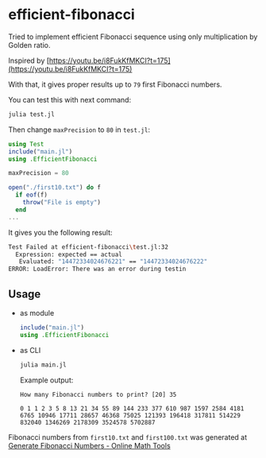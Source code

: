 # efficient-fibonacci

Tried to implement efficient Fibonacci sequence using only multiplication by Golden ratio.

Inspired by [https://youtu.be/i8FukKfMKCI?t=175](https://youtu.be/i8FukKfMKCI?t=175)

With that, it gives proper results up to `79` first Fibonacci numbers.

You can test this with next command:

```bash
julia test.jl
```

Then change `maxPrecision` to `80` in `test.jl`:

```julia
using Test
include("main.jl")
using .EfficientFibonacci

maxPrecision = 80

open("./first10.txt") do f
  if eof(f)
    throw("File is empty")
  end
...
```

It gives you the following result:
```bash
Test Failed at efficient-fibonacci\test.jl:32
  Expression: expected == actual
   Evaluated: "14472334024676221" == "14472334024676222"
ERROR: LoadError: There was an error during testin
```

## Usage

- as module

  ```julia
  include("main.jl")
  using .EfficientFibonacci
  ```

- as CLI

  ```bash
  julia main.jl
  ```
  Example output:

  ```text
  How many Fibonacci numbers to print? [20] 35

  0 1 1 2 3 5 8 13 21 34 55 89 144 233 377 610 987 1597 2584 4181 6765 10946 17711 28657 46368 75025 121393 196418 317811 514229 832040 1346269 2178309 3524578 5702887
  ```

Fibonacci numbers from `first10.txt` and `first100.txt` was generated at [Generate Fibonacci Numbers - Online Math Tools](https://onlinemathtools.com/generate-fibonacci-numbers)
